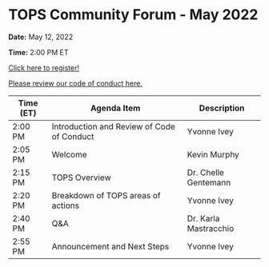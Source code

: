 # TOPS Community Forum - May 2022


**Date:** May 12, 2022


**Time:** 2:00 PM ET


[Click here to register!](https://go.nasa.gov/36aVsmH)


[Please review our code of conduct here.](../Community_Forums/code_of_conduct.md)



| **Time (ET)** | **Agenda Item**                            | **Description**       |
|---------------|--------------------------------------------|-----------------------|
| 2:00 PM       | Introduction and Review of Code of Conduct | Yvonne Ivey           |
| 2:05 PM       | Welcome                                    | Kevin Murphy          |
| 2:15 PM       | TOPS Overview                              | Dr. Chelle Gentemann  |
| 2:20 PM       | Breakdown of TOPS areas of actions         | Yvonne Ivey           |
| 2:40 PM       | Q&A                                        | Dr. Karla Mastracchio |
| 2:55 PM       | Announcement and Next Steps                | Yvonne Ivey           |
